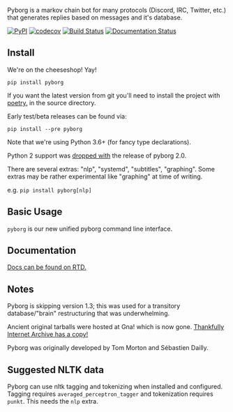 ﻿Pyborg is a markov chain bot for many protocols (Discord, IRC, Twitter, etc.) that generates replies based on messages and it's database.

[![PyPI](https://img.shields.io/pypi/v/pyborg)](https://pypi.org/project/pyborg/)
[![codecov](https://codecov.io/gh/jrabbit/pyborg-1up/branch/dev/graph/badge.svg)](https://codecov.io/gh/jrabbit/pyborg-1up)
[![Build Status](https://travis-ci.com/jrabbit/pyborg-1up.svg?branch=dev)](https://travis-ci.com/jrabbit/pyborg-1up)
[![Documentation Status](https://readthedocs.org/projects/pyborg/badge/?version=latest)](https://pyborg.readthedocs.io/en/latest/?badge=latest)

Install
--------
We're on the cheeseshop! Yay!

`pip install pyborg`

If you want the latest version from git you'll need to install the project with [poetry.](https://python-poetry.org/docs/) in the source directory.

Early test/beta releases can be found via:

`pip install --pre pyborg`


Note that we're using Python 3.6+ (for fancy type declarations).

Python 2 support was [dropped with](https://pythonclock.org/) the release of pyborg 2.0.


There are several extras: "nlp", "systemd", "subtitles", "graphing". Some extras may be rather experimental like "graphing" at time of writing.

e.g. `pip install pyborg[nlp]`


Basic Usage
-----------

`pyborg` is our new unified pyborg command line interface.


Documentation
-------------

[Docs can be found on RTD.](http://pyborg.readthedocs.io/en/latest/)


Notes
-----

Pyborg is skipping version 1.3; this was used for a transitory database/"brain" restructuring that was underwhelming. 

Ancient original tarballs were hosted at Gna! which is now gone. [Thankfully Internet Archive has a copy!](https://web.archive.org/web/20170225141934/http://download.gna.org/pyborg/) 

Pyborg was originally developed by Tom Morton and Sébastien Dailly.


Suggested NLTK data
-------------------

Pyborg can use nltk tagging and tokenizing when installed and configured. Tagging requires `averaged_perceptron_tagger` and tokenization requires `punkt`. This needs the `nlp` extra.
